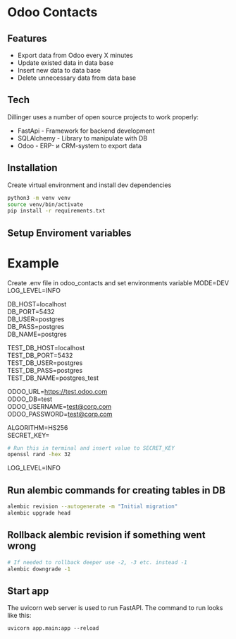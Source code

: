 # Odoo Contacts
## Features

- Export data from Odoo every X minutes
- Update existed data in data base  
- Insert new data to data base  
- Delete unnecessary data from data base


## Tech
Dillinger uses a number of open source projects to work properly:

- FastApi - Framework for backend development
- SQLAlchemy - Library to manipulate with DB
- Odoo - ERP- и CRM-system to export data

## Installation

Create virtual environment  and  install dev dependencies

```sh
python3 -m venv venv
source venv/bin/activate
pip install -r requirements.txt
```
## Setup Enviroment variables
# Example
Create .env file in odoo_contacts and set environments variable
MODE=DEV  
LOG_LEVEL=INFO  

DB_HOST=localhost  
DB_PORT=5432  
DB_USER=postgres  
DB_PASS=postgres  
DB_NAME=postgres  

TEST_DB_HOST=localhost  
TEST_DB_PORT=5432  
TEST_DB_USER=postgres  
TEST_DB_PASS=postgres  
TEST_DB_NAME=postgres_test  

ODOO_URL=https://test.odoo.com  
ODOO_DB=test  
ODOO_USERNAME=test@corp.com  
ODOO_PASSWORD=test@corp.com  

ALGORITHM=HS256  
SECRET_KEY=     
```sh
# Run this in terminal and insert value to SECRET_KEY 
openssl rand -hex 32
```  
LOG_LEVEL=INFO

## Run alembic commands for creating tables in DB
```sh
alembic revision --autogenerate -m "Initial migration"
alembic upgrade head
```  
## Rollback alembic revision if something went wrong
```sh
# If needed to rollback deeper use -2, -3 etc. instead -1
alembic downgrade -1
```  
## Start app
The uvicorn web server is used to run FastAPI. The command to run looks like this:
```
uvicorn app.main:app --reload
